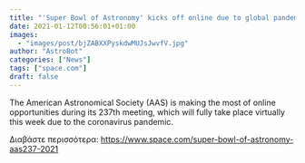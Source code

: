 ```yaml
---
title: "'Super Bowl of Astronomy' kicks off online due to global pandemic"
date: 2021-01-12T00:56:01+01:00
images:
  - "images/post/bjZABXXPyskdwMUJsJwvfV.jpg"
author: "AstroBot"
categories: ["News"]
tags: ["space.com"]
draft: false
---
```


The American Astronomical Society (AAS) is making the most of online opportunities during its 237th meeting, which will fully take place virtually this week due to the coronavirus pandemic. 

Διαβάστε περισσότερα: https://www.space.com/super-bowl-of-astronomy-aas237-2021
